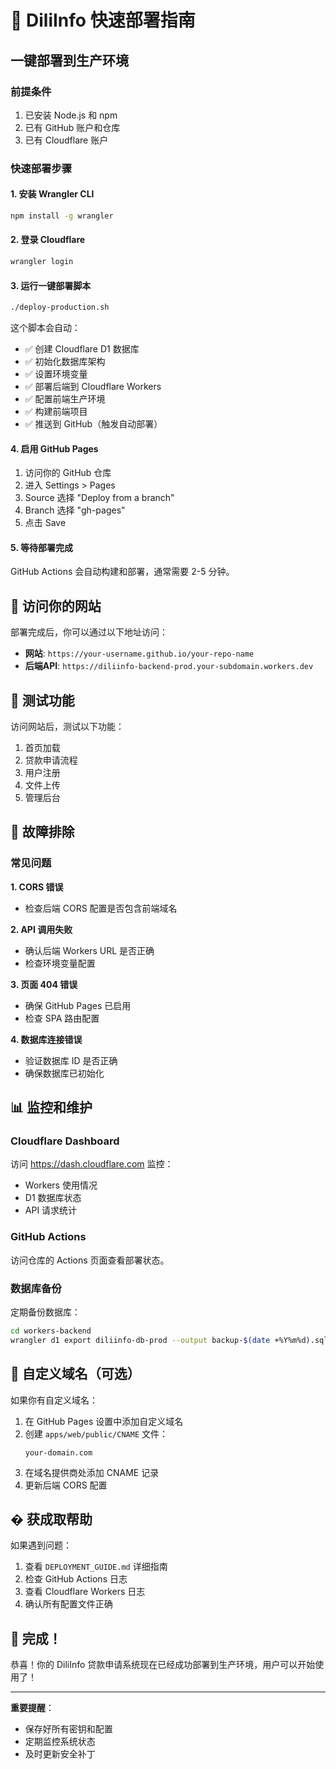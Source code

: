 # 🚀 DiliInfo 快速部署指南

## 一键部署到生产环境

### 前提条件
1. 已安装 Node.js 和 npm
2. 已有 GitHub 账户和仓库
3. 已有 Cloudflare 账户

### 快速部署步骤

#### 1. 安装 Wrangler CLI
```bash
npm install -g wrangler
```

#### 2. 登录 Cloudflare
```bash
wrangler login
```

#### 3. 运行一键部署脚本
```bash
./deploy-production.sh
```

这个脚本会自动：
- ✅ 创建 Cloudflare D1 数据库
- ✅ 初始化数据库架构
- ✅ 设置环境变量
- ✅ 部署后端到 Cloudflare Workers
- ✅ 配置前端生产环境
- ✅ 构建前端项目
- ✅ 推送到 GitHub（触发自动部署）

#### 4. 启用 GitHub Pages
1. 访问你的 GitHub 仓库
2. 进入 Settings > Pages
3. Source 选择 "Deploy from a branch"
4. Branch 选择 "gh-pages"
5. 点击 Save

#### 5. 等待部署完成
GitHub Actions 会自动构建和部署，通常需要 2-5 分钟。

## 🔗 访问你的网站

部署完成后，你可以通过以下地址访问：
- **网站**: `https://your-username.github.io/your-repo-name`
- **后端API**: `https://diliinfo-backend-prod.your-subdomain.workers.dev`

## 🧪 测试功能

访问网站后，测试以下功能：
1. 首页加载
2. 贷款申请流程
3. 用户注册
4. 文件上传
5. 管理后台

## 🔧 故障排除

### 常见问题

**1. CORS 错误**
- 检查后端 CORS 配置是否包含前端域名

**2. API 调用失败**
- 确认后端 Workers URL 是否正确
- 检查环境变量配置

**3. 页面 404 错误**
- 确保 GitHub Pages 已启用
- 检查 SPA 路由配置

**4. 数据库连接错误**
- 验证数据库 ID 是否正确
- 确保数据库已初始化

## 📊 监控和维护

### Cloudflare Dashboard
访问 https://dash.cloudflare.com 监控：
- Workers 使用情况
- D1 数据库状态
- API 请求统计

### GitHub Actions
访问仓库的 Actions 页面查看部署状态。

### 数据库备份
定期备份数据库：
```bash
cd workers-backend
wrangler d1 export diliinfo-db-prod --output backup-$(date +%Y%m%d).sql
```

## 🎯 自定义域名（可选）

如果你有自定义域名：

1. 在 GitHub Pages 设置中添加自定义域名
2. 创建 `apps/web/public/CNAME` 文件：
   ```
   your-domain.com
   ```
3. 在域名提供商处添加 CNAME 记录
4. 更新后端 CORS 配置

## � 获成取帮助

如果遇到问题：
1. 查看 `DEPLOYMENT_GUIDE.md` 详细指南
2. 检查 GitHub Actions 日志
3. 查看 Cloudflare Workers 日志
4. 确认所有配置文件正确

## 🎉 完成！

恭喜！你的 DiliInfo 贷款申请系统现在已经成功部署到生产环境，用户可以开始使用了！

---

**重要提醒**：
- 保存好所有密钥和配置
- 定期监控系统状态
- 及时更新安全补丁